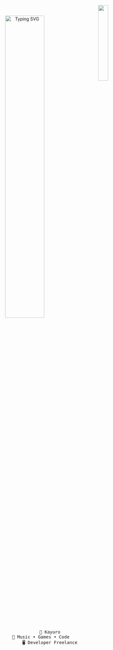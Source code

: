 <div align="center">
  <img src="https://imgur.com/aUJzy09.png" width="25%" align="right" />
  <br></br>
  <a href="https://git.io/typing-svg"><img src="https://readme-typing-svg.herokuapp.com?font=Paytone+One&size=30&pause=400&color=F74949&center=true&random=false&width=435&lines=French+developer;16+years+old;Kayuro" alt="Typing SVG" width="50%" /> </a>
  <br></br>
<pre>
    👑 Kayuro
    💫 Music • Games • Code       
    🖥️ Developer Freelance
</pre>

  <a href="">
  </a> 
  <img src="https://komarev.com/ghpvc/?username=kayuro" alt="" />

</div>
